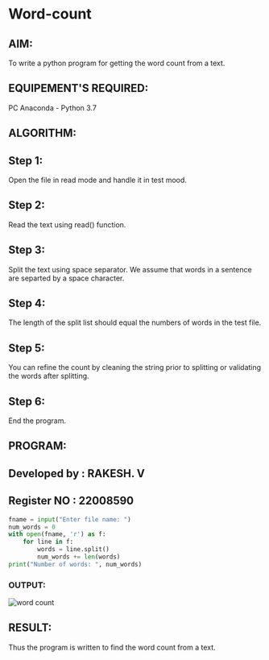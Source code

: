 # Word-count
## AIM:
To write a python program for getting the word count from a text.
## EQUIPEMENT'S REQUIRED: 
PC
Anaconda - Python 3.7
## ALGORITHM: 
## Step 1:
Open the file in read mode and handle it in test mood.

## Step 2:
Read the text using read() function.

## Step 3:
Split the text using space separator. We assume that words in a sentence are separted by a space character.

## Step 4:
The length of the split list should equal the numbers of words in the test file.

## Step 5:
You can refine the count by cleaning the string prior to splitting or validating the words after splitting.

## Step 6:
End the program.


## PROGRAM:
## Developed by : RAKESH. V
## Register NO : 22008590
~~~py
fname = input("Enter file name: ")
num_words = 0
with open(fname, 'r') as f:
    for line in f:
        words = line.split()
        num_words += len(words)
print("Number of words: ", num_words)
~~~

### OUTPUT:
![word count](https://user-images.githubusercontent.com/121490890/215665451-89e2e9e3-6364-428b-a5f1-fb5eeccb48be.png)



## RESULT:
Thus the program is written to find the word count from a text.
